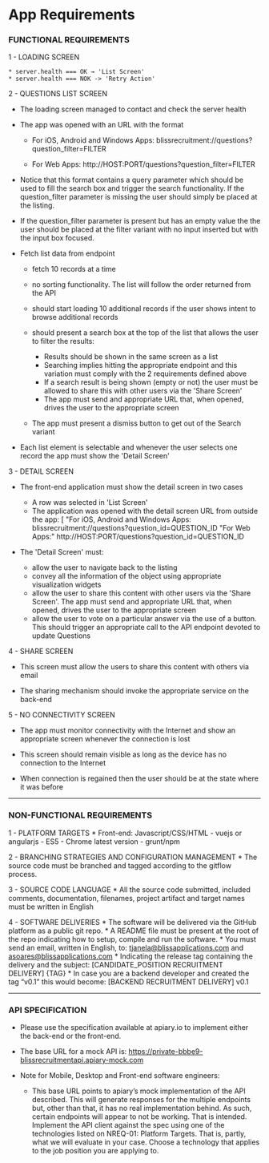 # App Requirements

### FUNCTIONAL REQUIREMENTS

1 - LOADING SCREEN

    * server.health === OK → 'List Screen'
    * server.health === NOK -> 'Retry Action'

2 - QUESTIONS LIST SCREEN

- The loading screen managed to contact and check the server health

- The app was opened with an URL with the format

    * For iOS, Android and Windows Apps:
        blissrecruitment://questions?question_filter=FILTER

    * For Web Apps:
        http://HOST:PORT/questions?question_filter=FILTER

- Notice that this format contains a query parameter which should be used to fill the search box and trigger the search functionality. If the question_filter parameter is missing the user should simply be placed at the listing.

- If the question_filter parameter is present but has an empty value the the user should be placed at the filter variant with no input inserted but with the input box focused.

- Fetch list data from endpoint

    * fetch 10 records at a time

    * no sorting functionality. The list will follow the order returned from the API

    * should start loading 10 additional records if the user shows intent to browse additional records

    * should present a search box at the top of the list that allows the user to filter the results:

        - Results should be shown in the same screen as a list
        - Searching implies hitting the appropriate endpoint and this variation must comply with the 2 requirements defined above
        - If a search result is being shown (empty or not) the user must be allowed to share this with other users via the 'Share Screen'
        - The app must send and appropriate URL that, when opened, drives the user to the appropriate screen

    * The app must present a dismiss button to get out of the Search variant

- Each list element is selectable and whenever the user selects one record the app must show the 'Detail Screen'

3 - DETAIL SCREEN

- The front-end application must show the detail screen in two cases
    * A row was selected in 'List Screen'
    * The application was opened with the detail screen URL from outside the app: [
        "For iOS, Android and Windows Apps:
            blissrecruitment://questions?question_id=QUESTION_ID
        "For Web Apps:"
            http://HOST:PORT/questions?question_id=QUESTION_ID

- The 'Detail Screen' must:
    * allow the user to navigate back to the listing
    * convey all the information of the object using appropriate visualization widgets
    * allow the user to share this content with other users via the 'Share Screen'. The app must send and appropriate URL that, when opened, drives the user to the appropriate screen
    * allow the user to vote on a particular answer via the use of a button. This should trigger an appropriate call to the API endpoint devoted to update Questions

4 - SHARE SCREEN

- This screen must allow the users to share this content with others via email

- The sharing mechanism should invoke the appropriate service on the back-end

5 - NO CONNECTIVITY SCREEN

- The app must monitor connectivity with the Internet and show an appropriate screen whenever the connection is lost

- This screen should remain visible as long as the device has no connection to the Internet

- When connection is regained then the user should be at the state where it was before

-----------------------------
### NON-FUNCTIONAL REQUIREMENTS

1 - PLATFORM TARGETS
    * Front-end: Javascript/CSS/HTML - vuejs or angularjs - ES5 - Chrome latest version - grunt/npm

2 - BRANCHING STRATEGIES AND CONFIGURATION MANAGEMENT
    * The source code must be branched and tagged according to the gitflow process.

3 - SOURCE CODE LANGUAGE
    * All the source code submitted, included comments, documentation, filenames, project artifact and target names must be written in English

4 - SOFTWARE DELIVERIES
    * The software will be delivered via the GitHub platform as a public git repo.
    * A README file must be present at the root of the repo indicating how to setup, compile and run the software.
    * You must send an email, written in English, to: tjanela@blissapplications.com and asoares@blissapplications.com
    * Indicating the release tag containing the delivery and the subject:
        [CANDIDATE_POSITION RECRUITMENT DELIVERY] {TAG}
    * In case you are a backend developer and created the tag “v0.1” this would become:
        [BACKEND RECRUITMENT DELIVERY] v0.1

-------------------
### API SPECIFICATION

- Please use the specification available at apiary.io to implement either the back-end or the front-end.

- The base URL for a mock API is:
    https://private-bbbe9-blissrecruitmentapi.apiary-mock.com

- Note for Mobile, Desktop and Front-end software engineers:

    * This base URL points to apiary’s mock implementation of the API described. This will generate responses for the multiple endpoints but, other than that, it has no real implementation behind. As such, certain endpoints will appear to not be working. That is intended. Implement the API client against the spec using one of the technologies listed on NREQ-01: Platform Targets. That is, partly, what we will evaluate in your case.  Choose a technology that applies to the job position you are applying to.
